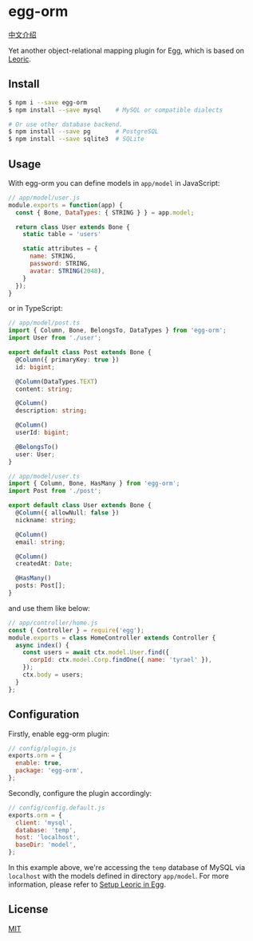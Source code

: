 # egg-orm

[中文介绍](Readme.zh-CN.md)

Yet another object-relational mapping plugin for Egg, which is based on [Leoric](https://leoric.js.org).

## Install

```bash
$ npm i --save egg-orm
$ npm install --save mysql    # MySQL or compatible dialects

# Or use other database backend.
$ npm install --save pg       # PostgreSQL
$ npm install --save sqlite3  # SQLite
```

## Usage

With egg-orm you can define models in `app/model` in JavaScript:

```js
// app/model/user.js
module.exports = function(app) {
  const { Bone, DataTypes: { STRING } } = app.model;

  return class User extends Bone {
    static table = 'users'

    static attributes = {
      name: STRING,
      password: STRING,
      avatar: STRING(2048),
    }
  });
}
```

or in TypeScript:

```ts
// app/model/post.ts
import { Column, Bone, BelongsTo, DataTypes } from 'egg-orm';
import User from './user';

export default class Post extends Bone {
  @Column({ primaryKey: true })
  id: bigint;

  @Column(DataTypes.TEXT)
  content: string;

  @Column()
  description: string;

  @Column()
  userId: bigint;

  @BelongsTo()
  user: User;
}

// app/model/user.ts
import { Column, Bone, HasMany } from 'egg-orm';
import Post from './post';

export default class User extends Bone {
  @Column({ allowNull: false })
  nickname: string;

  @Column()
  email: string;

  @Column()
  createdAt: Date;

  @HasMany()
  posts: Post[];
}

```

and use them like below:

```js
// app/controller/home.js
const { Controller } = require('egg');
module.exports = class HomeController extends Controller {
  async index() {
    const users = await ctx.model.User.find({
      corpId: ctx.model.Corp.findOne({ name: 'tyrael' }),
    });
    ctx.body = users;
  }
};
```

## Configuration

Firstly, enable egg-orm plugin:

```js
// config/plugin.js
exports.orm = {
  enable: true,
  package: 'egg-orm',
};
```

Secondly, configure the plugin accordingly:

```js
// config/config.default.js
exports.orm = {
  client: 'mysql',
  database: 'temp',
  host: 'localhost',
  baseDir: 'model',
};
```

In this example above, we're accessing the `temp` database of MySQL via `localhost` with the models defined in directory `app/model`. For more information, please refer to [Setup Leoric in Egg](https://leoric.js.org/setup/egg).

## License

[MIT](LICENSE)
